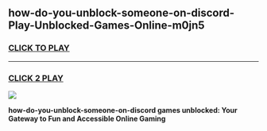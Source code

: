 
## how-do-you-unblock-someone-on-discord-Play-Unblocked-Games-Online-m0jn5
<h3>
<a href="https://premium76.site?title=how-do-you-unblock-someone-on-discord&ref=25A">CLICK TO PLAY</a></h3>
<hr>

<h3>
<a href="https://premium76.site?title=how-do-you-unblock-someone-on-discord&ref=25A">CLICK 2 PLAY</a>
  
</h3>

<a href="https://premium76.site?title=how-do-you-unblock-someone-on-discord&ref=25A"><img src="https://clearcache.store/games.png"></a>


**how-do-you-unblock-someone-on-discord games unblocked: Your Gateway to Fun and Accessible Online Gaming**
